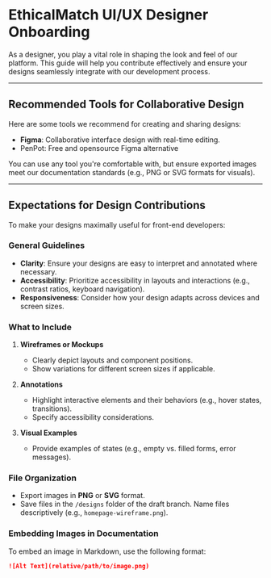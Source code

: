 # EthicalMatch UI/UX Designer Onboarding
As a designer, you play a vital role in shaping the look and feel of our platform. This guide will help you contribute effectively and ensure your designs seamlessly integrate with our development process.

---

## Recommended Tools for Collaborative Design
Here are some tools we recommend for creating and sharing designs:  
- **Figma**: Collaborative interface design with real-time editing.  
- PenPot: Free and opensource Figma alternative

You can use any tool you're comfortable with, but ensure exported images meet our documentation standards (e.g., PNG or SVG formats for visuals).

---

## Expectations for Design Contributions

To make your designs maximally useful for front-end developers:  

### General Guidelines
- **Clarity**: Ensure your designs are easy to interpret and annotated where necessary.  
- **Accessibility**: Prioritize accessibility in layouts and interactions (e.g., contrast ratios, keyboard navigation).  
- **Responsiveness**: Consider how your design adapts across devices and screen sizes.  

### What to Include
1. **Wireframes or Mockups**  
   - Clearly depict layouts and component positions.  
   - Show variations for different screen sizes if applicable.  

1. **Annotations**  
   - Highlight interactive elements and their behaviors (e.g., hover states, transitions).  
   - Specify accessibility considerations.  

1. **Visual Examples**  
   - Provide examples of states (e.g., empty vs. filled forms, error messages).  

### File Organization
- Export images in **PNG** or **SVG** format.  
- Save files in the `/designs` folder of the draft branch. Name files descriptively (e.g., `homepage-wireframe.png`).

### Embedding Images in Documentation
To embed an image in Markdown, use the following format:  
```markdown
![Alt Text](relative/path/to/image.png)